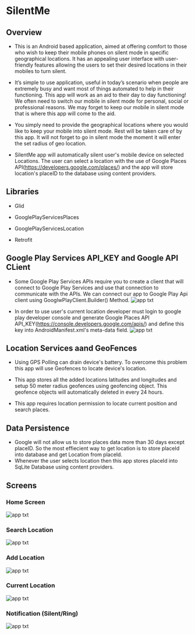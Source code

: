 # SilentMe

## Overview
- This is an Android based application, aimed at offering comfort to those who wish to keep their mobile phones on silent mode in specific geographical locations. It has an appealing user interface with user-friendly features allowing the users to set their desired locations in their mobiles to turn silent.

- It’s simple to use application, useful in today’s scenario when people are extremely busy and want most of things automated to help in their functioning. This app will work as an aid to their day to day functioning! We often need to switch our mobile in silent mode for personal, social or professional reasons. We may forget to keep our mobile in silent mode that is where this app will come to the aid.

- You simply need to provide the geographical locations where you would like to keep your mobile into silent mode. Rest will be taken care of by this app. It will not forget to go in silent mode the moment it will enter the set radius of geo location.

- SilentMe app will automatically silent user's mobile device on selected Locations. The user can select a location with the use of Google Places API(https://developers.google.com/places/) and  the app will store location's placeID to the database using content providers.

## Libraries

- Glid

- GooglePlayServicesPlaces

- GooglePlayServicesLocation

- Retrofit

## Google Play Services API_KEY and Google API CLient

- Some Google Play Services APIs require you to create a client that will connect to Google Play Services and use that connection to communicate with the APIs. We can connect our app to Google Play Api client using GooglwPlayClient.Builder() Method.
![app txt](https://github.com/shahshail/SilentMe/blob/master/app/googlePlayApiClient.png)

- In order to use user's current location developer must login to google play developer console and generate Google Places API API_KEY(https://console.developers.google.com/apis/) and define this key into AndroidManifest.xml's meta-data field.
![app txt](https://github.com/shahshail/SilentMe/blob/master/app/api_key.png)

## Location Services aand GeoFences

- Using GPS Polling can drain device's battery. To overcome this problem this app will use Geofences to locate device's location.

- This app stores all the added locations latitudes and longitudes and setup 50 meter radius geofences using geofencing object. This geofence objects will automatically deleted in every 24 hours.

- This app requires location permission to locate current position and search places.

## Data Persistence

- Google will not allow us to store places data more than 30 days except placeID. So the most effiecient way to get location is to store placeId into database and get Location from placeId. 
- Whenever the user selects location then this app stores placeId into SqLite Database using content providers.

## Screens
### Home Screen
![app txt](https://github.com/shahshail/SilentMe/blob/master/home.png)

### Search Location
![app txt](https://github.com/shahshail/SilentMe/blob/master/search.png)

### Add Location
![app txt](https://github.com/shahshail/SilentMe/blob/master/result.png)

### Current Location
![app txt](https://github.com/shahshail/SilentMe/blob/master/map.png)

### Notification (Silent/Ring)
![app txt](https://github.com/shahshail/SilentMe/blob/master/noti.png)





